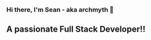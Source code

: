 ### Hi there, I'm Sean - aka archmyth  👋
## A passionate Full Stack Developer!!

<!--
**archmyth/archmyth** is a ✨ _special_ ✨ repository because its `README.md` (this file) appears on your GitHub profile.


-👨‍💻 All of my projects are available at [https://github.com/archmyth?tab=repositories](https://github.com/archmyth?tab=repositories)
- 🌱 I’m currently learning everything AI and AWS.
- 📫 How to reach me **archmyth@gmail.com**
- 📄 Know about my experiences [https://www.linkedin.com/in/xiang-zheng-1801341b9/](https://www.linkedin.com/in/xiang-zheng-1801341b9/)
- 👯 I’m looking to collaborate on ...
- 🤔 I’m looking for help with ...
- 💬 Ask me about ...
- 📫 How to reach me: ...
- 😄 Pronouns: He / Him
- ⚡ Fun fact: ...
-->

